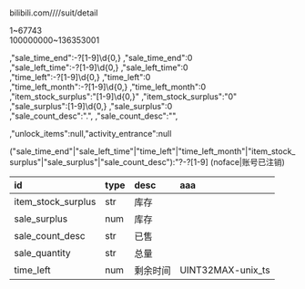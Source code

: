 #

bilibili.com////suit/detail

1~67743  
100000000~136353001  

,"sale_time_end":-?[1-9]\d{0,}	,"sale_time_end":0  
,"sale_left_time":-?[1-9]\d{0,}	,"sale_left_time":0  
,"time_left":-?[1-9]\d{0,}	,"time_left":0  
,"time_left_month":-?[1-9]\d{0,}	,"time_left_month":0  
,"item_stock_surplus":"[1-9]\d{0,}"	,"item_stock_surplus":"0"  
,"sale_surplus":[1-9]\d{0,}	,"sale_surplus":0  
,"sale_count_desc":".",	,"sale_count_desc":"",  

,"unlock_items":null,"activity_entrance":null

("sale_time_end"|"sale_left_time"|"time_left"|"time_left_month"|"item_stock_surplus"|"sale_surplus"|"sale_count_desc"):"?-?[1-9]
(noface|账号已注销)

| id					| type	| desc	|aaa
|:--|:--|:--|:--|
| item_stock_surplus	| str	|库存|
| sale_surplus			| num	|库存|
| sale_count_desc		| str	|已售|
| sale_quantity			| str	|总量|
| time_left				| num	|剩余时间|UINT32MAX-unix_ts